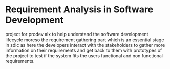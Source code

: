 # Requirement Analysis in Software Development
project for prodev alx to help understand the software development lifecycle moreso the requirement gathering part which is an essential stage in sdlc as here the developers interact with the stakeholders to gather more information on their requirements and get back to them with prototypes of the project to test if the system fits the users functional and non functional requirements. 
